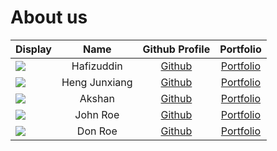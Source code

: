 # About us


Display |     Name      | Github Profile | Portfolio 
--------|:-------------:|:--------------:|:---------:
![](https://via.placeholder.com/100.png?text=Photo) |  Hafizuddin   | [Github](https://github.com/hafizuddin-a) | [Portfolio](team/hafizuddin-a.md)
![](https://via.placeholder.com/100.png?text=Photo) | Heng Junxiang | [Github](https://github.com/) | [Portfolio](docs/team/johndoe.md)
![](https://via.placeholder.com/100.png?text=Photo) |    Akshan     | [Github](https://github.com/) | [Portfolio](docs/team/johndoe.md)
![](https://via.placeholder.com/100.png?text=Photo) |   John Roe    | [Github](https://github.com/) | [Portfolio](docs/team/johndoe.md)
![](https://via.placeholder.com/100.png?text=Photo) |    Don Roe    | [Github](https://github.com/) | [Portfolio](docs/team/johndoe.md)

